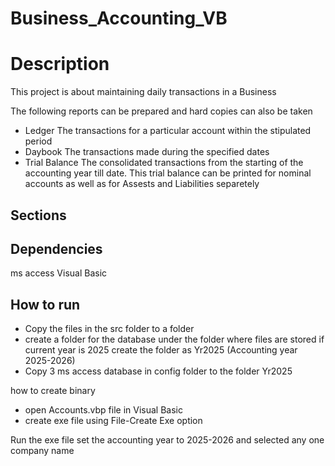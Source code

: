 # Business_Accounting_VB

# Description
This project is about maintaining daily transactions in a Business

The following reports can be prepared and hard copies can also be taken
  * Ledger
      The transactions for a particular account within the stipulated period
  * Daybook
      The transactions made during the specified dates
  * Trial Balance
      The consolidated transactions from the starting of the accounting year till date. This trial balance can be printed for nominal accounts as well as for Assests and Liabilities separetely

## Sections


## Dependencies

ms access
Visual Basic


## How to run

* Copy the files in the src folder to a folder
* create a folder for the database under the folder where files are stored
    if current year is 2025 create the folder as Yr2025 (Accounting year 2025-2026)
* Copy 3 ms access database in config folder to the folder Yr2025
    
how to create binary
* open Accounts.vbp file in Visual Basic
* create exe file using File-Create Exe option

Run the exe file set the accounting year to 2025-2026 and selected any one company name
